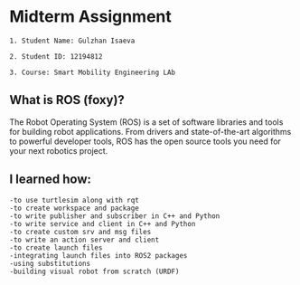 # Midterm Assignment

```
1. Student Name: Gulzhan Isaeva

2. Student ID: 12194812

3. Course: Smart Mobility Engineering LAb
```


## What is ROS (foxy)?


The Robot Operating System (ROS) is a set of software libraries and tools for building robot applications. From drivers and state-of-the-art algorithms to powerful developer tools, ROS has the open source tools you need for your next robotics project.



## I learned how:

```
-to use turtlesim along with rqt
-to create workspace and package
-to write publisher and subscriber in C++ and Python
-to write service and client in C++ and Python
-to create custom srv and msg files
-to write an action server and client
-to create launch files
-integrating launch files into ROS2 packages
-using substitutions
-building visual robot from scratch (URDF)
```
